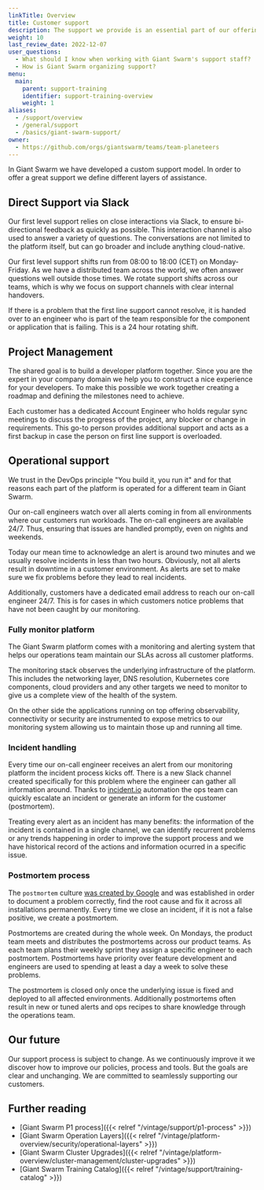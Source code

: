 ```yaml
---
linkTitle: Overview
title: Customer support
description: The support we provide is an essential part of our offering. Here we explain various support service processes and workflows.
weight: 10
last_review_date: 2022-12-07
user_questions:
  - What should I know when working with Giant Swarm's support staff?
  - How is Giant Swarm organizing support?
menu:
  main:
    parent: support-training
    identifier: support-training-overview
    weight: 1
aliases:
  - /support/overview
  - /general/support
  - /basics/giant-swarm-support/
owner:
  - https://github.com/orgs/giantswarm/teams/team-planeteers
---
```


In Giant Swarm we have developed a custom support model. In order to offer a great support we define different layers of assistance.

## Direct Support via Slack

Our first level support relies on close interactions via Slack, to ensure bi-directional feedback as quickly as possible. This interaction channel is also used to answer a variety of questions. The conversations are not limited to the platform itself, but can go broader and include anything cloud-native.

Our first level support shifts run from 08:00 to 18:00 (CET) on Monday-Friday. As we have a distributed team across the world, we  often answer questions well outside those times. We rotate support shifts across our teams, which is why we focus on support channels with clear internal handovers.

If there is a problem that the first line support cannot resolve, it is handed over to an engineer who is part of the team responsible for the component or application that is failing. This is a 24 hour rotating shift.

## Project Management

The shared goal is to build a developer platform together. Since you are the expert in your company domain we help you to construct a nice experience for your developers. To make this possible we work together creating a roadmap and defining the milestones need to achieve.

Each customer has a dedicated Account Engineer who holds regular sync meetings to discuss the progress of the project, any blocker or change in requirements. This go-to person provides additional support and acts as a first backup in case the person on first line support is overloaded.

## Operational support

We trust in the DevOps principle "You build it, you run it" and for that reasons each part of the platform is operated for a different team in Giant Swarm.

Our on-call engineers watch over all alerts coming in from all environments where our customers run workloads. The on-call engineers are available 24/7. Thus, ensuring that issues are handled promptly, even on nights and weekends.

Today our mean time to acknowledge an alert is around two minutes and we usually resolve incidents in less than two hours. Obviously, not all alerts result in downtime in a customer environment. As alerts are set to make sure we fix problems before they lead to real incidents.

Additionally, customers have a dedicated email address to reach our on-call engineer 24/7.  This is for cases in which customers notice problems that have not been caught by our monitoring.

### Fully monitor platform

The Giant Swarm platform comes with a monitoring and alerting system that helps our operations team maintain our SLAs across all customer platforms.

The monitoring stack observes the underlying infrastructure of the platform. This includes the networking layer, DNS resolution, Kubernetes core components, cloud providers and any other targets we need to monitor to give us a complete view of the health of the system.

On the other side the applications running on top offering observability, connectivity or security are instrumented to expose metrics to our monitoring system allowing us to maintain those up and running all time.

### Incident handling

Every time our on-call engineer receives an alert from our monitoring platform the incident process kicks off. There is a new Slack channel created specifically for this problem where the engineer can gather all information around. Thanks to [incident.io](https://incident.io) automation the ops team can quickly escalate an incident or generate an inform for the customer (postmortem).

Treating every alert as an incident has many benefits: the information of the incident is contained in a single channel, we can identify recurrent problems or any trends happening in order to improve the support process and we have historical record of the actions and information ocurred in a specific issue.

### Postmortem process

The `postmortem` culture [was created by Google](https://sre.google/sre-book/postmortem-culture/) and was established in order to document a problem correctly, find the root cause and fix it across all installations permanently. Every time we close an incident, if it is not a false positive, we create a postmortem.

Postmortems are created during the whole week. On Mondays, the product team meets and distributes the postmortems across our product teams. As each team plans their weekly sprint they assign a specific engineer to each postmortem. Postmortems have priority over feature development and engineers are used to spending at least a day a week to solve these problems.

The postmortem is closed only once the underlying issue is fixed and deployed to all affected environments. Additionally postmortems often result in new or tuned alerts and ops recipes to share knowledge through the operations team.

## Our future

Our support process is subject to change. As we continuously improve it we discover how to improve our policies, process and tools. But the goals are clear and unchanging. We are committed to seamlessly supporting our customers.

## Further reading

- [Giant Swarm P1 process]({{< relref "/vintage/support/p1-process" >}})
- [Giant Swarm Operation Layers]({{< relref "/vintage/platform-overview/security/operational-layers" >}})
- [Giant Swarm Cluster Upgrades]({{< relref "/vintage/platform-overview/cluster-management/cluster-upgrades" >}})
- [Giant Swarm Training Catalog]({{< relref "/vintage/support/training-catalog" >}})
